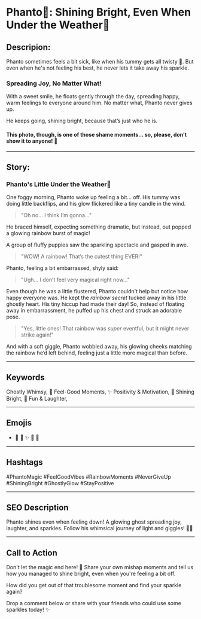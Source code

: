 
# **Phanto👻:** Shining Bright, Even When Under the Weather🌈


## Descripion:

Phanto sometimes feels a bit sick, like when his tummy gets all twisty 🌈. But even when he's not feeling his best, he never lets it take away his sparkle.

### **Spreading Joy, No Matter What!**
With a sweet smile, he floats gently through the day, spreading happy, warm feelings to everyone around him. No matter what, Phanto never gives up.

He keeps going, shining bright, because that’s just who he is.

#### **This photo, though, is one of those shame moments... so, please, don’t show it to anyone! 🤭**


---

## Story:

### Phanto's Little Under the Weather🌈

One foggy morning, Phanto woke up feeling a bit... off. His tummy was doing little backflips, and his glow flickered like a tiny candle in the wind.

> "Oh no... I think I’m gonna..."

He braced himself, expecting something dramatic, but instead, out popped a glowing rainbow burst of magic!

A group of fluffy puppies saw the sparkling spectacle and gasped in awe.

> "WOW! A rainbow! That’s the cutest thing EVER!"

Phanto, feeling a bit embarrassed, shyly said:

> "Ugh... I don’t feel very magical right now..."

Even though he was a little flustered, Phanto couldn't help but notice how happy everyone was. He kept the *rainbow secret* tucked away in his little ghostly heart. His tiny hiccup had made their day! So, instead of floating away in embarrassment, he puffed up his chest and struck an adorable pose.

> "Yes, little ones! That rainbow was *super* eventful, but it might never strike again!"

And with a soft giggle, Phanto wobbled away, his glowing cheeks matching the rainbow he’d left behind, feeling just a little more magical than before.


---
## Keywords

Ghostly Whimsy, 🌈 Feel-Good Moments, ✨ Positivity & Motivation, 💫 Shining Bright, 🤭 Fun & Laughter,

---
## Emojis
- 👻 🌈  ✨ 💫 🤭

---
## Hashtags
#PhantoMagic #FeelGoodVibes #RainbowMoments #NeverGiveUp #ShiningBright #GhostlyGlow #StayPositive

---

## SEO Description
Phanto shines even when feeling down! A glowing ghost spreading joy, laughter, and sparkles. Follow his whimsical journey of light and giggles! 👻✨

---
## Call to Action

Don't let the magic end here! 🌟
Share your own mishap moments and tell us how you managed to shine bright, even when you're feeling a bit off.

How did you get out of that troublesome moment and find your sparkle again?

Drop a comment below or share with your friends who could use some sparkles today! ✨